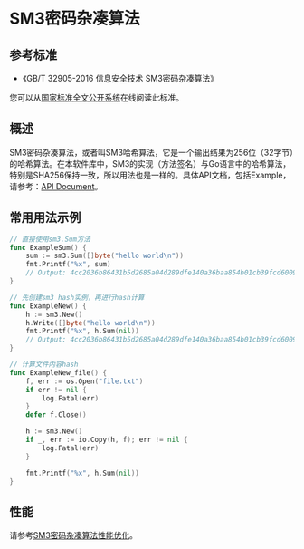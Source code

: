 # SM3密码杂凑算法
## 参考标准
* 《GB/T 32905-2016 信息安全技术 SM3密码杂凑算法》

您可以从[国家标准全文公开系统](https://openstd.samr.gov.cn/)在线阅读此标准。

## 概述
SM3密码杂凑算法，或者叫SM3哈希算法，它是一个输出结果为256位（32字节）的哈希算法。在本软件库中，SM3的实现（方法签名）与Go语言中的哈希算法，特别是SHA256保持一致，所以用法也是一样的。具体API文档，包括Example，请参考：[API Document](https://godoc.org/github.com/yunmoon/gmsm)。

## 常用用法示例
```go
// 直接使用sm3.Sum方法
func ExampleSum() {
	sum := sm3.Sum([]byte("hello world\n"))
	fmt.Printf("%x", sum)
	// Output: 4cc2036b86431b5d2685a04d289dfe140a36baa854b01cb39fcd6009638e4e7a
}

// 先创建sm3 hash实例，再进行hash计算
func ExampleNew() {
	h := sm3.New()
	h.Write([]byte("hello world\n"))
	fmt.Printf("%x", h.Sum(nil))
	// Output: 4cc2036b86431b5d2685a04d289dfe140a36baa854b01cb39fcd6009638e4e7a
}

// 计算文件内容hash
func ExampleNew_file() {
	f, err := os.Open("file.txt")
	if err != nil {
		log.Fatal(err)
	}
	defer f.Close()

	h := sm3.New()
	if _, err := io.Copy(h, f); err != nil {
		log.Fatal(err)
	}

	fmt.Printf("%x", h.Sum(nil))
}
```

## 性能
请参考[SM3密码杂凑算法性能优化](https://github.com/yunmoon/gmsm/wiki/SM3%E6%80%A7%E8%83%BD%E4%BC%98%E5%8C%96)。


